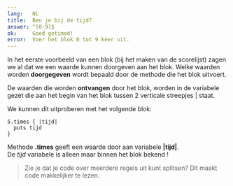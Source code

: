 ```yaml
---
lang:   NL
title:  Ben je bij de tijd?
answer: ^[0-9]$
ok:     Goed getimed!
error:  Voer het blok 0 tot 9 keer uit.
---
```


In het eerste voorbeeld van een blok (bij het maken van de scorelijst) zagen we al dat
we een waarde kunnen doorgeven aan het blok.
Welke waarden worden __doorgegeven__ wordt bepaald door de methode die het blok uitvoert.

De waarden die worden __ontvangen__ door het blok, worden in de variabele gezet die
aan het begin van het blok tussen 2 verticale streepjes | staat.

We kunnen dit uitproberen met het volgende blok:

    5.times { |tijd|
      puts tijd
    }

Methode __.times__ geeft een waarde door aan variabele __|tijd|__.  
De _tijd_ variabele is alleen maar binnen het blok bekend !

> Zie je dat je code over meerdere regels uit kunt splitsen? Dit maakt code
> makkelijker te lezen.
